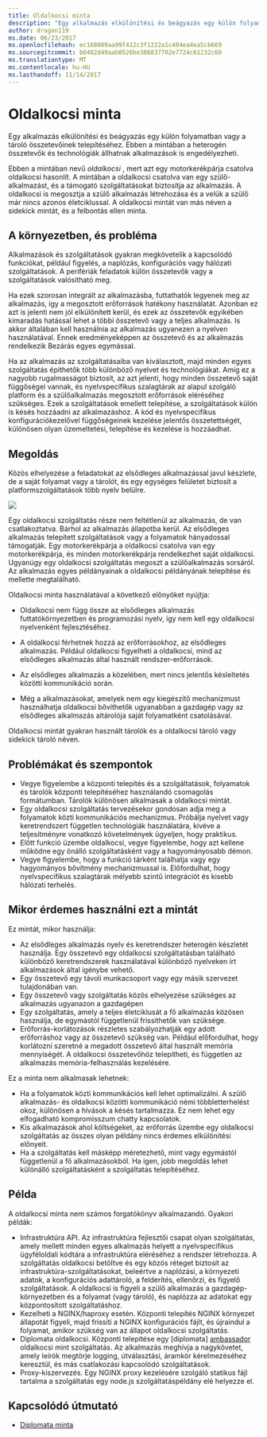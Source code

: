 ```yaml
---
title: Oldalkocsi minta
description: "Egy alkalmazás elkülönítési és beágyazás egy külön folyamatban vagy a tároló összetevőinek telepítéséhez."
author: dragon119
ms.date: 06/23/2017
ms.openlocfilehash: ec168009aa99f412c3f1222a1c404ea4ea5cb669
ms.sourcegitcommit: b0482d49aab0526be386837702e7724c61232c60
ms.translationtype: MT
ms.contentlocale: hu-HU
ms.lasthandoff: 11/14/2017
---
```

# <a name="sidecar-pattern"></a>Oldalkocsi minta

Egy alkalmazás elkülönítési és beágyazás egy külön folyamatban vagy a tároló összetevőinek telepítéséhez. Ebben a mintában a heterogén összetevők és technológiák állhatnak alkalmazások is engedélyezheti.

Ebben a mintában nevű *oldalkocsi* , mert azt egy motorkerékpárja csatolva oldalkocsi hasonlít. A mintában a oldalkocsi csatolva van egy szülő-alkalmazást, és a támogató szolgáltatásokat biztosítja az alkalmazás. A oldalkocsi is megosztja a szülő alkalmazás létrehozása és a velük a szülő már nincs azonos életciklussal. A oldalkocsi mintát van más néven a sidekick mintát, és a felbontás ellen minta.

## <a name="context-and-problem"></a>A környezetben, és probléma

Alkalmazások és szolgáltatások gyakran megkövetelik a kapcsolódó funkciókat, például figyelés, a naplózás, konfigurációs vagy hálózati szolgáltatások. A perifériák feladatok külön összetevők vagy a szolgáltatások valósítható meg. 

Ha ezek szorosan integrált az alkalmazásba, futtathatók legyenek meg az alkalmazás, így a megosztott erőforrások hatékony használatát. Azonban ez azt is jelenti nem jól elkülönített kerül, és ezek az összetevők egyikében kimaradás hatással lehet a többi összetevő vagy a teljes alkalmazás. Is akkor általában kell használnia az alkalmazás ugyanezen a nyelven használatával. Ennek eredményeképpen az összetevő és az alkalmazás rendelkezik Bezárás egyes egymással.

Ha az alkalmazás az szolgáltatásaiba van kiválasztott, majd minden egyes szolgáltatás építhetők több különböző nyelvet és technológiákat. Amíg ez a nagyobb rugalmasságot biztosít, az azt jelenti, hogy minden összetevő saját függőségei vannak, és nyelvspecifikus szalagtárak az alapul szolgáló platform és a szülőalkalmazás megosztott erőforrások eléréséhez szükséges. Ezek a szolgáltatások emellett telepítése, a szolgáltatások külön is késés hozzáadni az alkalmazáshoz. A kód és nyelvspecifikus konfigurációkezelővel függőségeinek kezelése jelentős összetettségét, különösen olyan üzemeltetési, telepítése és kezelése is hozzáadhat.

## <a name="solution"></a>Megoldás

Közös elhelyezése a feladatokat az elsődleges alkalmazással javul készlete, de a saját folyamat vagy a tárolót, és egy egységes felületet biztosít a platformszolgáltatások több nyelv belülre. 

![](./_images/sidecar.png)

Egy oldalkocsi szolgáltatás része nem feltétlenül az alkalmazás, de van csatlakoztatva. Bárhol az alkalmazás állapotba kerül. Az elsődleges alkalmazás telepített szolgáltatások vagy a folyamatok hányadossal támogatják. Egy motorkerékpárja a oldalkocsi csatolva van egy motorkerékpárja, és minden motorkerékpárja rendelkezhet saját oldalkocsi. Ugyanúgy egy oldalkocsi szolgáltatás megoszt a szülőalkalmazás sorsáról. Az alkalmazás egyes példányainak a oldalkocsi példányának telepítése és mellette megtalálható. 

Oldalkocsi minta használatával a következő előnyöket nyújtja:

- Oldalkocsi nem függ össze az elsődleges alkalmazás futtatókörnyezetben és programozási nyelv, így nem kell egy oldalkocsi nyelvenként fejlesztéséhez. 

- A oldalkocsi férhetnek hozzá az erőforrásokhoz, az elsődleges alkalmazás. Például oldalkocsi figyelheti a oldalkocsi, mind az elsődleges alkalmazás által használt rendszer-erőforrások. 

- Az elsődleges alkalmazás a közelében, mert nincs jelentős késleltetés közötti kommunikáció során.

- Még a alkalmazásokat, amelyek nem egy kiegészítő mechanizmust használhatja oldalkocsi bővíthetők ugyanabban a gazdagép vagy az elsődleges alkalmazás altárolója saját folyamatként csatolásával.

Oldalkocsi mintát gyakran használt tárolók és a oldalkocsi tároló vagy sidekick tároló néven. 

## <a name="issues-and-considerations"></a>Problémákat és szempontok

- Vegye figyelembe a központi telepítés és a szolgáltatások, folyamatok és tárolók központi telepítéséhez használandó csomagolás formátumban. Tárolók különösen alkalmasak a oldalkocsi mintát.
- Egy oldalkocsi szolgáltatás tervezésekor gondosan adja meg a folyamatok közti kommunikációs mechanizmus. Próbálja nyelvet vagy keretrendszert független technológiák használatára, kivéve a teljesítményre vonatkozó követelmények ügyeljen, hogy praktikus.
- Előtt funkció üzembe oldalkocsi, vegye figyelembe, hogy azt kellene működne egy önálló szolgáltatásként vagy a hagyományosabb démon.
- Vegye figyelembe, hogy a funkció tárként találhatja vagy egy hagyományos bővítmény mechanizmussal is. Előfordulhat, hogy nyelvspecifikus szalagtárak mélyebb szintű integrációt és kisebb hálózati terhelés.

## <a name="when-to-use-this-pattern"></a>Mikor érdemes használni ezt a mintát

Ez mintát, mikor használja:

- Az elsődleges alkalmazás nyelv és keretrendszer heterogén készletét használja. Egy összetevő egy oldalkocsi szolgáltatásban található különböző keretrendszerek használatával különböző nyelveken írt alkalmazások által igénybe vehető.
- Egy összetevő egy távoli munkacsoport vagy egy másik szervezet tulajdonában van.
- Egy összetevő vagy szolgáltatás közös elhelyezése szükséges az alkalmazás ugyanazon a gazdagépen
- Egy szolgáltatás, amely a teljes életciklusát a fő alkalmazás közösen használja, de egymástól függetlenül frissíthetők van szüksége.
- Erőforrás-korlátozások részletes szabályozhatják egy adott erőforráshoz vagy az összetevő szükség van. Például előfordulhat, hogy korlátozni szeretné a megadott összetevő által használt memória mennyiségét. A oldalkocsi összetevőhöz telepítheti, és független az alkalmazás memória-felhasználás kezelésére.

Ez a minta nem alkalmasak lehetnek:

- Ha a folyamatok közti kommunikációs kell lehet optimalizálni. A szülő alkalmazás- és oldalkocsi közötti kommunikáció némi többletterhelést okoz, különösen a hívások a késés tartalmazza. Ez nem lehet egy elfogadható kompromisszum chatty kapcsolatok.
- Kis alkalmazások ahol költségeket, az erőforrás üzembe egy oldalkocsi szolgáltatás az összes olyan példány nincs érdemes elkülönítési előnyeit.
- Ha a szolgáltatás kell másképp méretezhető, mint vagy egymástól függetlenül a fő alkalmazásokból. Ha igen, jobb megoldás lehet különálló szolgáltatásként a szolgáltatás telepítéséhez.

## <a name="example"></a>Példa

A oldalkocsi minta nem számos forgatókönyv alkalmazandó. Gyakori példák:

- Infrastruktúra API. Az infrastruktúra fejlesztői csapat olyan szolgáltatás, amely mellett minden egyes alkalmazás helyett a nyelvspecifikus ügyféloldali kódtára a infrastruktúra eléréséhez a rendszer létrehozza. A szolgáltatás oldalkocsi betöltve és egy közös réteget biztosít az infrastruktúra-szolgáltatásokat, beleértve a naplózási, a környezeti adatok, a konfigurációs adattároló, a felderítés, ellenőrzi, és figyelő szolgáltatások. A oldalkocsi is figyeli a szülő alkalmazás a gazdagép-környezetben és a folyamat (vagy tároló), és naplózza az adatokat egy központosított szolgáltatáshoz.
- Kezelheti a NGINX/haproxy esetén. Központi telepítés NGINX környezet állapotát figyeli, majd frissíti a NGINX konfigurációs fájlt, és újraindul a folyamat, amikor szükség van az állapot oldalkocsi szolgáltatás.
- Diplomata oldalkocsi. Központi telepítése egy [diplomata] [ ambassador] oldalkocsi mint szolgáltatás. Az alkalmazás meghívja a nagykövetet, amely leírók megtörje logging, útválasztási, áramkör kérelmezéséhez keresztül, és más csatlakozási kapcsolódó szolgáltatások.
- Proxy-kiszervezés. Egy NGINX proxy kezelésére szolgáló statikus fájl tartalma a szolgáltatás egy node.js szolgáltatáspéldány elé helyezze el.


## <a name="related-guidance"></a>Kapcsolódó útmutató

- [Diplomata minta][ambassador]


[ambassador]: ./ambassador.md

